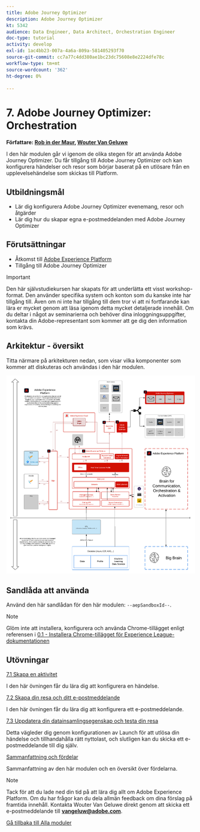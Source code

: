 ```yaml
---
title: Adobe Journey Optimizer
description: Adobe Journey Optimizer
kt: 5342
audience: Data Engineer, Data Architect, Orchestration Engineer
doc-type: tutorial
activity: develop
exl-id: 1ac4bb23-007a-4a6a-809a-581405293f70
source-git-commit: cc7a77c4dd380ae1bc23dc75608e8e2224dfe78c
workflow-type: tm+mt
source-wordcount: '362'
ht-degree: 0%

---
```


# 7. Adobe Journey Optimizer: Orchestration

**Författare: [Rob in der Maur](https://www.linkedin.com/in/ridmaur/), [Wouter Van Geluwe](https://www.linkedin.com/in/woutervangeluwe/)**

I den här modulen går vi igenom de olika stegen för att använda Adobe Journey Optimizer. Du får tillgång till Adobe Journey Optimizer och kan konfigurera händelser och resor som börjar baserat på en utlösare från en upplevelsehändelse som skickas till Platform.

## Utbildningsmål

- Lär dig konfigurera Adobe Journey Optimizer evenemang, resor och åtgärder
- Lär dig hur du skapar egna e-postmeddelanden med Adobe Journey Optimizer

## Förutsättningar

- Åtkomst till [Adobe Experience Platform](https://experience.adobe.com/platform)
- Tillgång till Adobe Journey Optimizer

>[!IMPORTANT]
>
>Den här självstudiekursen har skapats för att underlätta ett visst workshop-format. Den använder specifika system och konton som du kanske inte har tillgång till. Även om ni inte har tillgång till dem tror vi att ni fortfarande kan lära er mycket genom att läsa igenom detta mycket detaljerade innehåll. Om du deltar i något av seminarierna och behöver dina inloggningsuppgifter, kontakta din Adobe-representant som kommer att ge dig den information som krävs.

## Arkitektur - översikt

Titta närmare på arkitekturen nedan, som visar vilka komponenter som kommer att diskuteras och användas i den här modulen.

![Arkitektur - översikt](../../assets/images/architecturem6.png)

## Sandlåda att använda

Använd den här sandlådan för den här modulen: `--aepSandboxId--`.

>[!NOTE]
>
>Glöm inte att installera, konfigurera och använda Chrome-tillägget enligt referensen i [0.1 - Installera Chrome-tillägget för Experience League-dokumentationen](../module0/ex1.md)

## Utövningar

[7.1 Skapa en aktivitet](./ex1.md)

I den här övningen får du lära dig att konfigurera en händelse.

[7.2 Skapa din resa och ditt e-postmeddelande](./ex2.md)

I den här övningen får du lära dig att konfigurera ett e-postmeddelande.

[7.3 Uppdatera din datainsamlingsegenskap och testa din resa](./ex3.md)

Detta vägleder dig genom konfigurationen av Launch för att utlösa din händelse och tillhandahålla rätt nyttolast, och slutligen kan du skicka ett e-postmeddelande till dig själv.

[Sammanfattning och fördelar](./summary.md)

Sammanfattning av den här modulen och en översikt över fördelarna.

>[!NOTE]
>
>Tack för att du lade ned din tid på att lära dig allt om Adobe Experience Platform. Om du har frågor kan du dela allmän feedback om dina förslag på framtida innehåll. Kontakta Wouter Van Geluwe direkt genom att skicka ett e-postmeddelande till **vangeluw@adobe.com**.

[Gå tillbaka till Alla moduler](../../overview.md)
